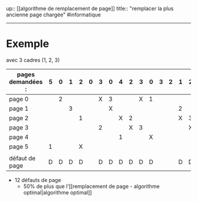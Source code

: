 up:: [[algorithme de remplacement de page]] 
title:: "remplacer la plus ancienne page chargée"
#informatique 

---



# Exemple
avec 3 cadres (1, 2, 3)

|pages demandées :| 5   | 0   | 1   | 2   | 0   | 3   | 0   | 4   | 2   | 3   | 0   | 3   | 2   | 1   | 2   |
| ------------------ | --- | --- | --- | --- | --- | --- | --- | --- | --- | --- | --- | --- | --- | --- | --- |
| page 0             |     | 2   |     |     |     |X|3|     |  |X|1|     |     |  |     | 
| page 1             |     |     | 3   |     |     |     | X   |     |     |     |     |     |     |2|     |
| page 2             |     |     |     | 1   |     |     |     |X|2|  |     |     |     |X|3|
| page 3             |     |     |     |     |     | 2   |     |     |X|3|     |     |     |     |X|
| page 4             |     |     |     |     |     |     |     |1|     |     |X|     |     |     |     |
| page 5             | 1   |     |     | X   |     |     |     |     |     |     |     |     |     |     |     |
|                    |     |     |     |     |     |     |     |     |  |     |     |     |     |     |     |
| défaut de page     | D   | D   | D   | D   |     | D   | D   | D   |D|D|D|  |  |D|D|
 - 12 défauts de page 
     - 50% de plus que l'[[remplacement de page - algorithme optimal|algorithme optimal]] 



